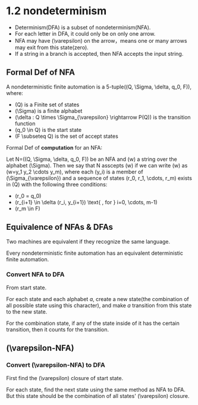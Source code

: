 # 1.2 nondeterminism

- Determinism(DFA) is a subset of nondeterminism(NFA).
- For each letter in DFA, it could only be on only one arrow.
- NFA may have \(\varepsilon\) on the arrow，means one or many arrows may exit from this state(zero).
- If a string in a branch is accepted, then NFA accepts the input string.

## Formal Def of NFA
A nondeterministic finite automation is a 5-tuple(\(Q, \Sigma, \delta, q_0, F\)), where:

- \(Q\) is a Finite set of states
- \(\Sigma\) is a finite alphabet
- \(\delta : Q \times \Sigma_{\varepsilon} \rightarrow P(Q)\) is the transition function
- \(q_0 \in Q\) is the start state
- \(F \subseteq Q\) is the set of accept states

Formal Def of **computation** for an NFA:

Let N=(\(Q, \Sigma, \delta, q_0, F\)) be an NFA and \(w\) a string over the alphabet \(\Sigma\). Then we say that N asscepts \(w\) if we can write \(w\) as \(w=y_1 y_2 \cdots y_m\), where each \(y_i\) is a member of \(\Sigma_{\varepsilon}\) and a sequence of states \(r_0, r_1, \cdots, r_m\) exists in \(Q\) with the following three conditions:

- \(r_0 = q_0\)
- \(r_{i+1} \in \delta (r_i, y_{i+1}) \text{ , for } i=0, \cdots, m-1\)
- \(r_m \in F\)

## Equivalence of NFAs & DFAs
Two machines are equivalent if they recognize the same language.

Every nondeterministic finite automation has an equivalent deterministic finite automation.

### Convert NFA to DFA

From start state.

For each state and each alphabet *a*, create a new state(the combination of all possible state using this character), and make *a* transition from this state to the new state.

For the combination state, if any of the state inside of it has the certain transition, then it counts for the transition.



## \(\varepsilon-NFA\)

### Convert \(\varepsilon-NFA\) to DFA

First find the \(\varepsilon\) closure of start state.

For each state, find the next state using the same method as NFA to DFA. But this state should be the combination of all states' \(\varepsilon\) closure.

